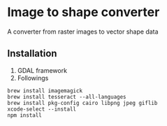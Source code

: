 # Image to shape converter

A converter from raster images to vector shape data

## Installation

1. GDAL framework
1. Followings

```
brew install imagemagick
brew install tesseract --all-languages
brew install pkg-config cairo libpng jpeg giflib
xcode-select --install
npm install
```
